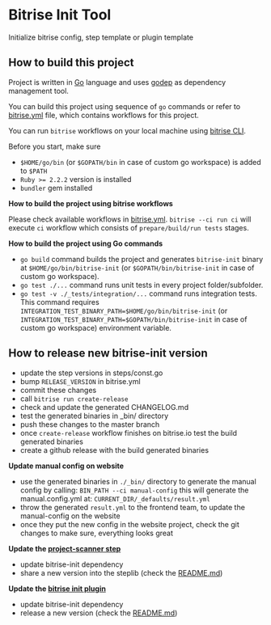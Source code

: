 # Bitrise Init Tool

Initialize bitrise config, step template or plugin template

## How to build this project 
Project is written in [Go](https://golang.org/) language and 
uses [godep](https://github.com/tools/godep) as dependency management tool.

You can build this project using sequence of `go` commands or refer to [bitrise.yml](./bitrise.yml) file,
which contains workflows for this project.

You can run `bitrise` workflows on your local machine using [bitrise CLI](https://www.bitrise.io/cli).

Before you start, make sure 
- `$HOME/go/bin` (or `$GOPATH/bin` in case of custom go workspace) is added to `$PATH`
- `Ruby >= 2.2.2` version is installed
- `bundler` gem installed

**How to build the project using bitrise workflows**

Please check available workflows in [bitrise.yml](./bitrise.yml). 
`bitrise --ci run ci` will execute `ci` workflow which consists of `prepare/build/run tests` stages.

**How to build the project using Go commands**
- `go build` command builds the project and generates `bitrise-init` binary at `$HOME/go/bin/bitrise-init`  (or `$GOPATH/bin/bitrise-init` in case of custom go workspace).
- `go test ./...` command runs unit tests in every project folder/subfolder.
- `go test -v ./_tests/integration/...` command runs integration tests. This command requires `INTEGRATION_TEST_BINARY_PATH=$HOME/go/bin/bitrise-init` (or `INTEGRATION_TEST_BINARY_PATH=$GOPATH/bin/bitrise-init` in case of custom go workspace) environment variable.

## How to release new bitrise-init version

- update the step versions in steps/const.go
- bump `RELEASE_VERSION` in bitrise.yml
- commit these changes
- call `bitrise run create-release`
- check and update the generated CHANGELOG.md
- test the generated binaries in _bin/ directory
- push these changes to the master branch
- once `create-release` workflow finishes on bitrise.io test the build generated binaries
- create a github release with the build generated binaries

__Update manual config on website__

- use the generated binaries in `./_bin/` directory to generate the manual config by calling: `BIN_PATH --ci manual-config` this will generate the manual.config.yml at: `CURRENT_DIR/_defaults/result.yml`
- throw the generated `result.yml` to the frontend team, to update the manual-config on the website
- once they put the new config in the website project, check the git changes to make sure, everything looks great

__Update the [project-scanner step](https://github.com/bitrise-steplib/steps-project-scanner)__

- update bitrise-init dependency
- share a new version into the steplib (check the [README.md](https://github.com/bitrise-steplib/steps-project-scanner/blob/master/README.md))

__Update the [bitrise init plugin]((https://github.com/bitrise-core/bitrise-plugins-init))__

- update bitrise-init dependency
- release a new version (check the [README.md](https://github.com/bitrise-core/bitrise-plugins-init/blob/master/README.md))